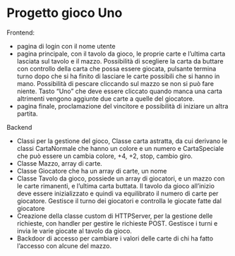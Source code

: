 # Progetto gioco Uno

Frontend:
* pagina di login con il nome utente
* pagina principale, con il tavolo da gioco, le proprie carte e l’ultima carta lasciata sul tavolo e il mazzo. Possibilità di scegliere la carta da buttare con controllo della carta che possa essere giocata, pulsante termina turno dopo che si ha finito di lasciare le carte possibili che si hanno in mano. Possibilità di pescare cliccando sul mazzo se non si può fare niente. Tasto “Uno” che deve essere cliccato quando manca una carta altrimenti vengono aggiunte due carte a quelle del giocatore.
* pagina finale, proclamazione del vincitore e possibilità di iniziare un altra partita. 

Backend
* Classi per la gestione del gioco, Classe carta astratta,  da cui derivano le classi CartaNormale che hanno un colore e un numero e CartaSpeciale che può essere un cambia colore, +4, +2, stop, cambio giro. 
* Classe Mazzo, array di carte.
* Classe Giocatore che ha un  array di carte, un nome 
* Classe Tavolo da gioco, possiede un array di giocatori, e un mazzo con le carte rimanenti, e l’ultima carta buttata. Il tavolo da gioco all’inizio deve essere inizializzato e quindi va equilibrato il numero di carte per giocatore. Gestisce il turno dei giocatori e controlla le giocate fatte dal giocatore 
* Creazione della classe custom di HTTPServer, per la gestione delle richieste, con handler per gestire le richieste POST. Gestisce i turni e invia le varie giocate al tavolo da gioco. 
* Backdoor di accesso per cambiare i valori delle carte di chi ha fatto l’accesso con alcune del mazzo.
